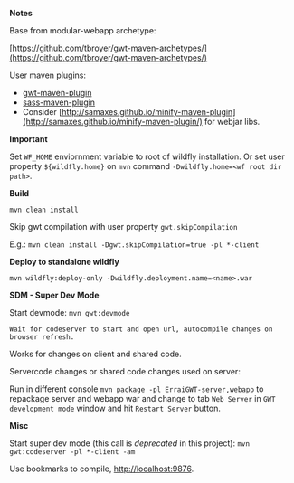 **Notes**

Base from modular-webapp archetype:

[https://github.com/tbroyer/gwt-maven-archetypes/](https://github.com/tbroyer/gwt-maven-archetypes/)

User maven plugins:

- [gwt-maven-plugin](https://tbroyer.github.io/gwt-maven-plugin/)
- [sass-maven-plugin](http://www.geodienstencentrum.nl/sass-maven-plugin/)
- Consider [http://samaxes.github.io/minify-maven-plugin](http://samaxes.github.io/minify-maven-plugin/) for webjar libs.

**Important**

Set `WF_HOME` enviornment variable to root of wildfly installation. Or set user property `${wildfly.home}` on `mvn` command `-Dwildfly.home=<wf root dir path>`.

**Build**

`mvn clean install`


Skip gwt compilation with user property `gwt.skipCompilation`

E.g.:
`mvn clean install -Dgwt.skipCompilation=true -pl *-client`


**Deploy to standalone wildfly**

`mvn wildfly:deploy-only -Dwildfly.deployment.name=<name>.war`


**SDM - Super Dev Mode**

Start devmode: `mvn gwt:devmode`

    Wait for codeserver to start and open url, autocompile changes on browser refresh.

Works for changes on client and shared code.

Servercode changes or shared code changes used on server:

Run in different console `mvn package -pl ErraiGWT-server,webapp` to repackage server and webapp war and change to tab `Web Server` in `GWT development mode` window and hit `Restart Server` button.


**Misc**

Start super dev mode (this call is _deprecated_ in this project):
`mvn gwt:codeserver -pl *-client -am`

Use bookmarks to compile, [http://localhost:9876](http://localhost:9876).
